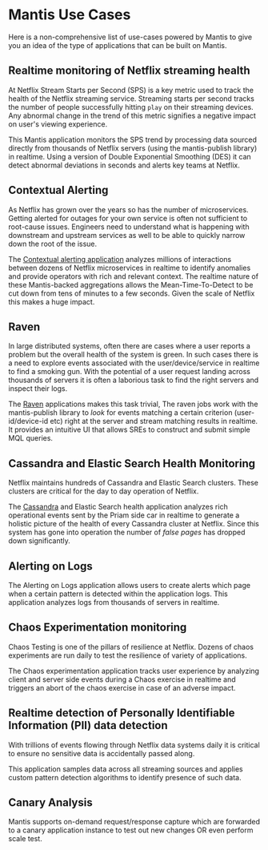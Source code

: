 # Mantis Use Cases

Here is a non-comprehensive list of use-cases powered by Mantis to give you an idea of the type of
applications that can be built on Mantis.

## Realtime monitoring of Netflix streaming health

At Netflix Stream Starts per Second (SPS) is a key metric used to track the health of the Netflix streaming service.
Streaming starts per second tracks the number of people successfully hitting `play` on their streaming devices.
Any abnormal change in the trend of this metric signifies a negative impact on user's viewing experience.

This Mantis application monitors the SPS trend by processing data sourced directly from thousands of Netflix servers (using
the mantis-publish library) in realtime. Using a version of Double Exponential Smoothing (DES) it can detect abnormal deviations in seconds and
alerts key teams at Netflix.

## Contextual Alerting 

As Netflix has grown over the years so has the number of microservices. Getting alerted for outages for your own service
is often not sufficient to root-cause issues. Engineers need to understand what is happening with downstream and upstream services
as well to be able to quickly narrow down the root of the issue.

The [Contextual alerting application](https://www.youtube.com/watch?v=6UwcqiNsZ8U) analyzes millions of interactions between dozens of Netflix microservices in realtime to 
identify anomalies and provide operators with rich and relevant context. 
The realtime nature of these Mantis-backed aggregations allows the Mean-Time-To-Detect to be cut down from tens of minutes to a few seconds. 
Given the scale of Netflix this makes a huge impact.

## Raven

In large distributed systems, often there are cases where a user reports a problem but the overall health of the system
is green. In such cases there is a need to explore events associated with the user/device/service in realtime to find
a smoking gun. With the potential of a user request landing across thousands of servers it is often a laborious task
to find the right servers and inspect their logs.

The [Raven](https://www.youtube.com/watch?v=uODxUJ5Jwis) applications makes this task trivial, The raven jobs work with the mantis-publish library to _look_ for events
matching a certain criterion (user-id/device-id etc) right at the server and stream matching results in realtime.
It provides an intuitive UI that allows SREs to construct and submit simple MQL queries. 

## Cassandra and Elastic Search Health Monitoring

Netflix maintains hundreds of Cassandra and Elastic Search clusters. These clusters are critical for the day to day
operation of Netflix.  

The [Cassandra](https://www.youtube.com/watch?v=w3WbVMavy2I) and Elastic Search health application analyzes rich operational events sent by the Priam side car in realtime to generate a holistic picture 
of the health of every Cassandra cluster at Netflix. Since this system has gone into operation the number of _false pages_ 
has dropped down significantly. 

## Alerting on Logs

The Alerting on Logs application allows users to create alerts which page when a certain pattern is detected within
the application logs. This application analyzes logs from thousands of servers in realtime. 


## Chaos Experimentation monitoring

Chaos Testing is one of the pillars of resilience at Netflix. Dozens of chaos experiments are run daily to test
the resilience of variety of applications. 

The Chaos experimentation application tracks user experience by analyzing
client and server side events during a Chaos exercise in realtime and triggers an abort of the chaos exercise in case of an adverse impact.

## Realtime detection of Personally Identifiable Information (PII) data detection

With trillions of events flowing through Netflix data systems daily it is critical to ensure no sensitive data is
accidentally passed along. 

This application samples data across all streaming sources and applies custom pattern
detection algorithms to identify presence of such data.

## Canary Analysis

Mantis supports on-demand request/response capture which are forwarded to a canary application instance to test out new changes OR even perform scale test.
